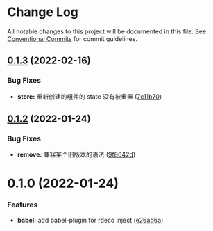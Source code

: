# Change Log

All notable changes to this project will be documented in this file.
See [Conventional Commits](https://conventionalcommits.org) for commit guidelines.

## [0.1.3](https://github.com/kinop112365362/rdeco/compare/babel-plugin-rdeco@0.1.2...babel-plugin-rdeco@0.1.3) (2022-02-16)


### Bug Fixes

* **store:** 重新创建的组件的 state 没有被重置 ([7c11b70](https://github.com/kinop112365362/rdeco/commit/7c11b701c2bfd41dc57d05e8b559e07be2e01908))





## [0.1.2](https://github.com/kinop112365362/rdeco/compare/babel-plugin-rdeco@0.1.0...babel-plugin-rdeco@0.1.2) (2022-01-24)


### Bug Fixes

* **remove:** 兼容某个旧版本的语法 ([9f8642d](https://github.com/kinop112365362/rdeco/commit/9f8642d0322546c1d03758e8cc346149133d777b))





# 0.1.0 (2022-01-24)


### Features

* **babel:** add babel-plugin for rdeco inject ([e26ad6a](https://github.com/kinop112365362/rdeco/commit/e26ad6a9b9cebd8f570e1bd641eeb5765fd4e26d))
